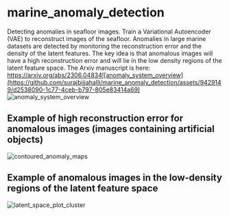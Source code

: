 
# marine_anomaly_detection
Detecting anomalies in seafloor images. Train a Variational Autoencoder (VAE) to reconstruct images of the seafloor. Anomalies in large marine datasets are detected by monitoring the reconstruction error and the density of the latent features. The key idea is that anomalous images will have a high reconstruction error and will lie in the low density regions of the latent feature space. The Arxiv manuscript is here: https://arxiv.org/abs/2306.04834![anomaly_system_overview](https://github.com/surajbijjahalli/marine_anomaly_detection/assets/9429149/d2538090-1c77-4ceb-b797-805e83414a69)
![anomaly_system_overview](https://github.com/surajbijjahalli/marine_anomaly_detection/assets/9429149/d6021e44-60a2-4a67-8654-9893323f530c)

## Example of high reconstruction error for anomalous images (images containing artificial objects)
![contoured_anomaly_maps](https://github.com/surajbijjahalli/marine_anomaly_detection/assets/9429149/5b78a1f0-5e92-4fca-8a3f-c25a5b7035e2)

## Example of anomalous images in the low-density regions of the latent feature space
![latent_space_plot_cluster](https://github.com/surajbijjahalli/marine_anomaly_detection/assets/9429149/d9a655e3-cb76-4724-9a9c-55d7075acc1e)

